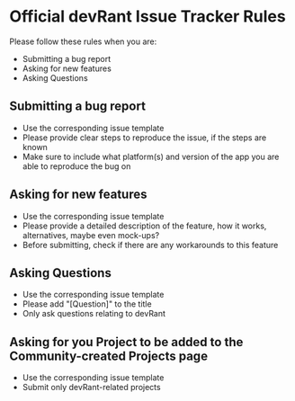 # Official devRant Issue Tracker Rules

Please follow these rules when you are:
- Submitting a bug report
- Asking for new features
- Asking Questions


## Submitting a bug report
- Use the corresponding issue template
- Please provide clear steps to reproduce the issue, if the steps are known
- Make sure to include what platform(s) and version of the app you are able to reproduce the bug on


## Asking for new features
- Use the corresponding issue template
- Please provide a detailed description of the feature, how it works, alternatives, maybe even mock-ups?
- Before submitting, check if there are any workarounds to this feature


## Asking Questions
- Use the corresponding issue template
- Please add "[Question]" to the title
- Only ask questions relating to devRant


## Asking for you Project to be added to the Community-created Projects page
- Use the corresponding issue template
- Submit only devRant-related projects
